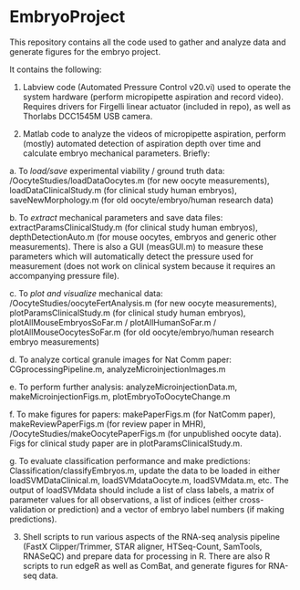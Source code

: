 # EmbryoProject
This repository contains all the code used to gather and analyze data and generate figures for the embryo project.

It contains the following:

1. Labview code (Automated Pressure Control v20.vi) used to operate the system hardware (perform micropipette aspiration and record video). Requires drivers for Firgelli linear actuator (included in repo), as well as Thorlabs DCC1545M USB camera.

2. Matlab code to analyze the videos of micropipette aspiration, perform (mostly) automated detection of aspiration depth over time and calculate embryo mechanical parameters. Briefly:

a. To *load/save* experimental viability / ground truth data: /OocyteStudies/loadDataOocytes.m (for new oocyte measurements), loadDataClinicalStudy.m (for clinical study human embryos), saveNewMorphology.m (for old oocyte/embryo/human research data)

b. To *extract* mechanical parameters and save data files: extractParamsClinicalStudy.m (for clinical study human embryos), depthDetectionAuto.m (for mouse oocytes, embryos and generic other measurements). There is also a GUI (measGUI.m) to measure these parameters which will automatically detect the pressure used for measurement (does not work on clinical system because it requires an accompanying pressure file).

c. To *plot and visualize* mechanical data: /OocyteStudies/oocyteFertAnalysis.m (for new oocyte measurements), plotParamsClinicalStudy.m (for clinical study human embryos), plotAllMouseEmbryosSoFar.m / plotAllHumanSoFar.m / plotAllMouseOocytesSoFar.m (for old oocyte/embryo/human research embryo measurements)

d. To analyze cortical granule images for Nat Comm paper: CGprocessingPipeline.m, analyzeMicroinjectionImages.m

e. To perform further analysis: analyzeMicroinjectionData.m, makeMicroinjectionFigs.m, plotEmbryoToOocyteChange.m

f. To make figures for papers: makePaperFigs.m (for NatComm paper), makeReviewPaperFigs.m (for review paper in MHR), /OocyteStudies/makeOocytePaperFigs.m (for unpublished oocyte data). Figs for clinical study paper are in plotParamsClinicalStudy.m.

g. To evaluate classification performance and make predictions: Classification/classifyEmbryos.m, update the data to be loaded in either loadSVMDataClinical.m, loadSVMdataOocyte.m, loadSVMdata.m, etc. The output of loadSVMdata should include a list of class labels, a matrix of parameter values for all observations, a list of indices (either cross-validation or prediction) and a vector of embryo label numbers (if making predictions).

3. Shell scripts to run various aspects of the RNA-seq analysis pipeline (FastX Clipper/Trimmer, STAR aligner, HTSeq-Count, SamTools, RNASeQC) and prepare data for processing in R. There are also R scripts to run edgeR as well as ComBat, and generate figures for RNA-seq data. 


